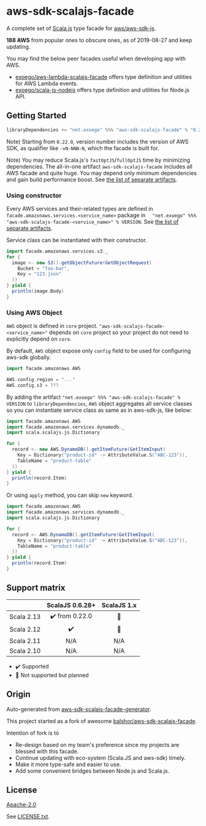 # aws-sdk-scalajs-facade

A complete set of [Scala.js](https://www.scala-js.org/) type facade for [aws/aws-sdk-js](https://github.com/aws/aws-sdk-js/).

**188 AWS** from popular ones to obscure ones, as of 2019-08-27 and keep updating.

You may find the below peer facades useful when developing app with AWS.

* [exoego/aws-lambda-scalajs-facade](https://github.com/exoego/aws-lambda-scalajs-facade) offers type definition and utilities for AWS Lambda events.
* [exoego/scala-js-nodejs](https://github.com/exoego/scala-js-nodejs) offers type definition and utilities for Node.js API.


## Getting Started

```sbt
libraryDependencies += "net.exoego" %%% "aws-sdk-scalajs-facade" % "0.26.0-v2.524.0"
```

Note) Starting from `0.22.0`, version number includes the version of AWS SDK, as qualifier like `-vN-NNN-N`,
which the facade is built for.

Note) You may reduce Scala.js's `fastOptJS`/`fullOptJS` time by minimizing dependencies. The all-in-one artifact `aws-sdk-scalajs-facade` includes all AWS facade and quite huge. You may depend only minimum dependencies and gain build performance boost. See [the list of separate artifacts](ARTIFACTS.md).

### Using constructor

Every AWS services and their-related types are defined in `facade.amazonaws.services.<service_name>` package in `  "net.exoego" %%% "aws-sdk-scalajs-facade-<service_name>" % VERSION`. See [the list of separate artifacts](ARTIFACTS.md).

Service class can be instantiated with their constructor.

```scala
import facade.amazonaws.services.s3._
for {
  image <- new S3().getObjectFuture(GetObjectRequest(
    Bucket = "foo-bar",
    Key = "123.json"
  ))
} yield {
  println(image.Body)
}
```

### Using AWS Object

`AWS` object is defined in `core` project.
`"aws-sdk-scalajs-facade-<service_name>"` depends on `core` project so your project do not need to explicitly depend on `core`.

By default, `AWS` object expose only `config` field to be used for configuring aws-sdk globally.
```scala
import facade.amazonaws.AWS

AWS.config.region = "..."
AWS.config.s3 = ???
```

By adding the artifact `"net.exoego" %%% "aws-sdk-scalajs-facade" % VERSION` to `libraryDependencies`, `AWS` object aggregates all service classes so you can instantiate service class as same as in aws-sdk-js, like below:


```scala
import facade.amazonaws.AWS
import facade.amazonaws.services.dynamodb._
import scala.scalajs.js.Dictionary

for {
  record <- new AWS.DynamoDB().getItemFuture(GetItemInput(
    Key = Dictionary("product-id" -> AttributeValue.S("ABC-123")),
    TableName = "product-table"
  ))
} yield {
  println(record.Item)
}
```

Or using `apply` method, you can skip `new` keyword.

```scala
import facade.amazonaws.AWS
import facade.amazonaws.services.dynamodb._
import scala.scalajs.js.Dictionary

for {
  record <- AWS.DynamoDB().getItemFuture(GetItemInput(
    Key = Dictionary("product-id" -> AttributeValue.S("ABC-123")),
    TableName = "product-table"
  ))
} yield {
  println(record.Item)
}
```


## Support matrix

|            |   ScalaJS 0.6.28+              |   ScalaJS 1.x  |
| ---------- | :----------------------------: | :------------: |
| Scala 2.13 | :heavy_check_mark: from 0.22.0 | :construction: |
| Scala 2.12 | :heavy_check_mark:             | :construction: |
| Scala 2.11 |         N/A                    |       N/A      |
| Scala 2.10 |         N/A                    |       N/A      |

-   :heavy_check_mark: Supported
-   :construction: Not supported but planned

## Origin 

Auto-generated from [aws-sdk-scalajs-facade-generator](https://github.com/exoego/aws-sdk-scalajs-facade-generator).

This project started as a fork of awesome [balshor/aws-sdk-scalajs-facade](https://github.com/balshor/aws-sdk-scalajs-facade).

Intention of fork is to

* Re-design based on my team's preference since my projects are blessed with this facade.
* Continue updating with eco-system (Scala.JS and aws-sdk) timely.
* Make it more type-safe and easier to use.
* Add some convenient bridges between Node.js and Scala.js.


## License

[Apache-2.0](https://opensource.org/licenses/Apache-2.0)

See [LICENSE.txt](https://github.com/exoego/aws-sdk-scalajs-facade-public/LICENSE.txt).

